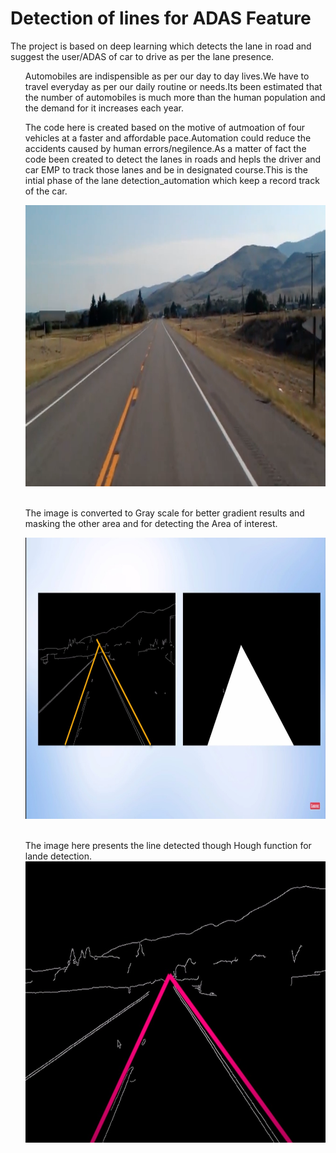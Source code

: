 # Detection of lines for ADAS Feature
The project is based on deep learning which detects the lane in road and suggest the user/ADAS of car to drive  as per the lane presence.

<ul>Automobiles are indispensible as per our day to day lives.We have to travel everyday  as per our daily routine or needs.Its been estimated that the number of automobiles is much more than the human population and the demand for it increases each year.</ul>

<ul>The code here is created based on the motive of autmoation of four vehicles at a faster and affordable pace.Automation could reduce the accidents caused by human errors/negilence.As a matter of fact the code been created to detect the lanes in roads and hepls the driver and car EMP to track those lanes and be in designated course.This is the intial phase of the lane detection_automation which keep a  record track of the car. </ul>

<ul>
<img src="https://github.com/arjunssat/Lane_Detection/blob/main/test_image.jpg" alt="Test image" width="900" height="450">
  <br>
  <br>

The image is converted to Gray scale for better gradient results and masking the other area and for detecting the Area of interest.

<img src="https://github.com/arjunssat/Lane_Detection/blob/main/Mask.jpeg" alt="Iamge Hough lines" width="900" height="450">
  <br>
  <br>
  
  The image here presents the line detected though Hough function for lande detection.
  <img src="https://github.com/arjunssat/Lane_Detection/blob/main/Lane%20Detected.jpeg" alt="Image detected" width="900" height="450">
  

</ul>
